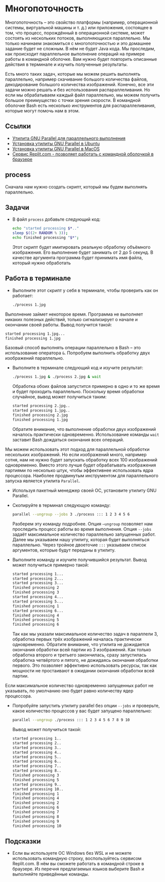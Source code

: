 # Многопоточность

Многопоточность – это свойство платформы (например, операционной системы, виртуальной машины и т. д.) или приложения, состоящее в том, что процесс, порождённый в операционной системе, может состоять из нескольких потоков, выполняющихся параллельно. Мы только начинаем знакомиться с многопоточностью и это домашнее задание будет не сложным. В нём не будет Java кода. Мы проследим, как происходит параллельное выполнение операций на примере работы в командной оболочке. Вам нужно будет повторить описанные действия в терминале и изучить полученные результаты.

Есть много таких задач, которые мы можем решить выполнять параллельно, например скачивание большого количества файлов, декодирование большого количества изображений. Конечно, все эти задачи можно решать и без использования распараллеливания. Но если мы обрабатываем каждый файл параллельно, мы можем получить большое преимущество с точки зрения скорости. В командной оболочке Bash есть несколько инструментов для распараллеливания, которые могут помочь нам в этом.

## Ссылки

* [Утилита GNU Parallel для параллельного выполнения](https://www.gnu.org/software/parallel/parallel_tutorial.html)
* [Установка утилиты GNU Parallel в Ubuntu](https://onstartup.ru/utility/parallel/)
* [Установка утилиты GNU Parallel в MacOS](https://formulae.brew.sh/formula/parallel)
* [Сервис Replit.com - позволяет работать с командной оболочкой в браузере](https://replit.com/new/bash)

## process

Сначала нам нужно создать скрипт, который мы будем выполнять параллельно.

## Задачи

* В файл `process` добавьте следующий код:

  ```bash
  echo "started processing $*.."
  sleep $((2+ RANDOM % 3));
  echo finished processing "$*";
  ```

  Этот скрипт будет имитировать реальную обработку объёмного изображения. Его выполнение будет занимать от 2 до 5 секунд. В качестве аргумента программа будет принимать имя файла, который нужно обработать

## Работа в терминале

* Выполните этот скрипт у себя в терминале, чтобы проверить как он работает:

  ```bash
  ./process 1.jpg
  ```

Выполнение займет некоторое время. Программа не выполняет никаких полезных действий, только сигнализирует о начале и окончании своей работы. Вывод получится такой:

  ```bash
  started processing 1.jpg...
  finished processing 1.jpg
  ```

Базовый способ выполнять операции параллельно в Bash – это использование оператора `&`. Попробуем выполнить обработку двух изображений параллельно.

* Выполните в терминале следующий код и изучите результат:

  ```bash
  ./process 1.jpg & ./process 2.jpg & wait
  ```

  Обработка обоих файлов запустится примерно в одно и то же время и будет проходить параллельно. Поскольку время обработки случайное, вывод может получиться таким:

  ```bash
  started processing 2.jpg..
  started processing 1.jpg..
  finished processing 2.jpg
  finished processing 1.jpg
  ```

  Обратите внимание, что выполнение обработки двух изображений началось практически одновременно. Использование команды `wait` заставит Bash дождаться окончания всех операций.

Мы можем использовать этот подход для параллельной обработки нескольких изображений. Но если изображений много, например сотня, нам не нужно будет запускать обработку всех 100 изображений одновременно. Вместо этого лучше будет обрабатывать изображения партиями по несколько штук, чтобы эффективнее использовать ядра процессора. Наиболее продвинутым инструментом для параллельного запуска является утилита `Parallel`.

* Используя пакетный менеджер своей ОС, установите утилиту GNU Parallel.

* Скопируйте в терминал следующую команду:

  ```bash
  parallel --ungroup --jobs 3 ./process ::: 1 2 3 4 5 6
  ```

  Разберем эту команду подробнее. Опция `–ungroup` позволяет нам проследить процесс работы во время выполнения. Опция `--jobs` задаёт максимальное количество параллельно запущенных работ. Далее мы указываем нашу утилиту, которая будет выполняться параллельно. Через тройное двоеточие `:::` указываем список аргументов, которые будут переданы в утилиту.

* Выполните команду и изучите получившийся результат. Вывод может получиться примерно такой:

  ``` sh
  started processing 1...
  started processing 2...
  started processing 3...
  finished processing 2
  finished processing 3
  started processing 4...
  started processing 5...
  finished processing 1
  started processing 6...
  finished processing 4
  finished processing 5
  finished processing 6
  ```

  Так как мы указали максимальное количество задач в параллели 3, обработка первых трёх изображений началась практически одновременно. Обратите внимание, что утилита не дожидается окончания обработки всей партии из 3 изображений. Как только обработка второго и третьего закончилась, сразу запустилась обработка четвёртого и пятого, не дожидаясь окончания обработки первого. Это позволяет эффективно использовать ресурсы, так как мощности не простаивают в ожидании окончания обработки всей партии.

Если максимальное количество одновременно запущенных работ не указывать, по умолчанию оно будет равно количеству ядер процессора.

* Попробуйте запустить утилиту parallel без опции `--jobs` и проверьте, какое количество процессов у вас будет запущено параллельно:

  ```bash
  parallel --ungroup ./process ::: 1 2 3 4 5 6 7 8 9 10
  ```

  Вывод может получиться такой:

  ```bash
  started processing 1..
  started processing 2..
  started processing 3..
  started processing 4..
  started processing 5..
  started processing 6..
  started processing 7..
  started processing 8..
  finished processing 3
  finished processing 5
  started processing 9..
  started processing 10..
  finished processing 1
  finished processing 4
  finished processing 2
  finished processing 6
  finished processing 7
  finished processing 8
  finished processing 9
  finished processing 10
  ```

## Подсказки

* Если вы используете ОС Windows без WSL и не можете использовать командную строку, воспользуйтесь сервисом Replit.com. В нём вы сможете работать в командной строке в браузере. Из перечня предлагаемых языков выберите Bash и выполняйте приведённые команды.
